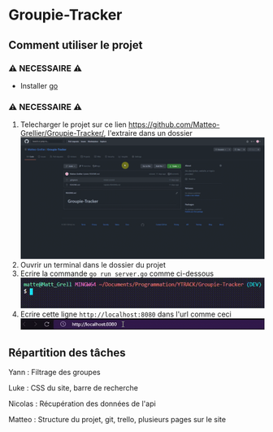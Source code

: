 # Groupie-Tracker

## Comment utiliser le projet

### :warning: NECESSAIRE :warning:

- Installer [go](https://golang.org/dl/go1.16.3.windows-amd64.msi)

### :warning: NECESSAIRE :warning:

1. Telecharger le projet sur ce lien <https://github.com/Matteo-Grellier/Groupie-Tracker/>, l'extraire dans un dossier
![img](static\images\IMG_Readme\DownloadRepo.gif)
2. Ouvrir un terminal dans le dossier du projet
3. Ecrire la commande ``go run server.go`` comme ci-dessous
![img](static\images\IMG_Readme\gorun.gif)
4. Ecrire cette ligne ``http://localhost:8080`` dans l'url comme ceci ![img](static\images\IMG_Readme\URL.gif)

## Répartition des tâches

Yann : Filtrage des groupes

Luke : CSS du site, barre de recherche

Nicolas : Récupération des données de l'api

Matteo : Structure du projet, git, trello, plusieurs pages sur le site
